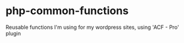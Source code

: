 # php-common-functions
Reusable functions I'm using for my wordpress sites, using 'ACF - Pro' plugin
